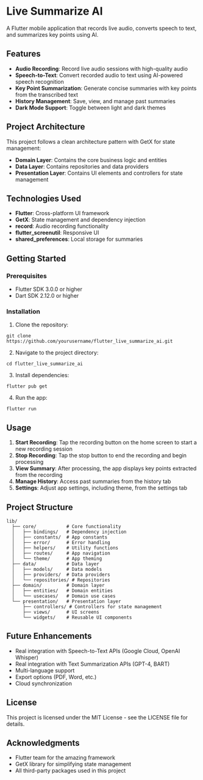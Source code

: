 # Live Summarize AI

A Flutter mobile application that records live audio, converts speech to text, and summarizes key points using AI.

## Features

- **Audio Recording**: Record live audio sessions with high-quality audio
- **Speech-to-Text**: Convert recorded audio to text using AI-powered speech recognition
- **Key Point Summarization**: Generate concise summaries with key points from the transcribed text
- **History Management**: Save, view, and manage past summaries
- **Dark Mode Support**: Toggle between light and dark themes

## Project Architecture

This project follows a clean architecture pattern with GetX for state management:

- **Domain Layer**: Contains the core business logic and entities
- **Data Layer**: Contains repositories and data providers
- **Presentation Layer**: Contains UI elements and controllers for state management

## Technologies Used

- **Flutter**: Cross-platform UI framework
- **GetX**: State management and dependency injection
- **record**: Audio recording functionality
- **flutter_screenutil**: Responsive UI
- **shared_preferences**: Local storage for summaries

## Getting Started

### Prerequisites

- Flutter SDK 3.0.0 or higher
- Dart SDK 2.12.0 or higher

### Installation

1. Clone the repository:
```
git clone https://github.com/yourusername/flutter_live_summarize_ai.git
```

2. Navigate to the project directory:
```
cd flutter_live_summarize_ai
```

3. Install dependencies:
```
flutter pub get
```

4. Run the app:
```
flutter run
```

## Usage

1. **Start Recording**: Tap the recording button on the home screen to start a new recording session
2. **Stop Recording**: Tap the stop button to end the recording and begin processing
3. **View Summary**: After processing, the app displays key points extracted from the recording
4. **Manage History**: Access past summaries from the history tab
5. **Settings**: Adjust app settings, including theme, from the settings tab

## Project Structure

```
lib/
  ├── core/           # Core functionality
  │   ├── bindings/   # Dependency injection
  │   ├── constants/  # App constants
  │   ├── error/      # Error handling
  │   ├── helpers/    # Utility functions
  │   ├── routes/     # App navigation
  │   └── theme/      # App theming
  ├── data/           # Data layer
  │   ├── models/     # Data models
  │   ├── providers/  # Data providers
  │   └── repositories/ # Repositories
  ├── domain/         # Domain layer
  │   ├── entities/   # Domain entities
  │   └── usecases/   # Domain use cases
  └── presentation/   # Presentation layer
      ├── controllers/ # Controllers for state management
      ├── views/      # UI screens
      └── widgets/    # Reusable UI components
```

## Future Enhancements

- Real integration with Speech-to-Text APIs (Google Cloud, OpenAI Whisper)
- Real integration with Text Summarization APIs (GPT-4, BART)
- Multi-language support
- Export options (PDF, Word, etc.)
- Cloud synchronization

## License

This project is licensed under the MIT License - see the LICENSE file for details.

## Acknowledgments

- Flutter team for the amazing framework
- GetX library for simplifying state management
- All third-party packages used in this project
